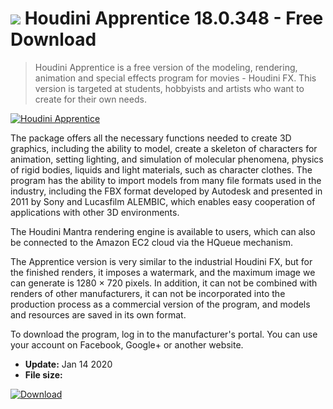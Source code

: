 # ![](https://cdn.softexe.net/static/icon/9/houdini-apprentice-8396.png) Houdini Apprentice 18.0.348 - Free Download

> Houdini Apprentice is a free version of the modeling, rendering, animation and special effects program for movies - Houdini FX. This version is targeted at students, hobbyists and artists who want to create for their own needs.

[![Houdini Apprentice](https://gallery.dpcdn.pl/imgc/Tools/1928/g_-_420x350_1.5_-_x20110131160127_00.jpg)](https://softexe.net/win/multimedia/graphics-design/houdini-apprentice:hcaf.html)

The package offers all the necessary functions needed to create 3D graphics, including the ability to model, create a skeleton of characters for animation, setting lighting, and simulation of molecular phenomena, physics of rigid bodies, liquids and light materials, such as character clothes. The program has the ability to import models from many file formats used in the industry, including the FBX format developed by Autodesk and presented in 2011 by Sony and Lucasfilm ALEMBIC, which enables easy cooperation of applications with other 3D environments.
 
 The Houdini Mantra rendering engine is available to users, which can also be connected to the Amazon EC2 cloud via the HQueue mechanism. 
 
 
 The Apprentice version is very similar to the industrial Houdini FX, but for the finished renders, it imposes a watermark, and the maximum image we can generate is 1280 × 720 pixels. In addition, it can not be combined with renders of other manufacturers, it can not be incorporated into the production process as a commercial version of the program, and models and resources are saved in its own format.
 
 To download the program, log in to the manufacturer's portal. You can use your account on Facebook, Google+ or another website.


- **Update:** Jan 14 2020
- **File size:** 

[![Download](https://cdn.softexe.net/static/img/download.png)](https://softexe.net/win/multimedia/graphics-design/houdini-apprentice:hcaf.html)

